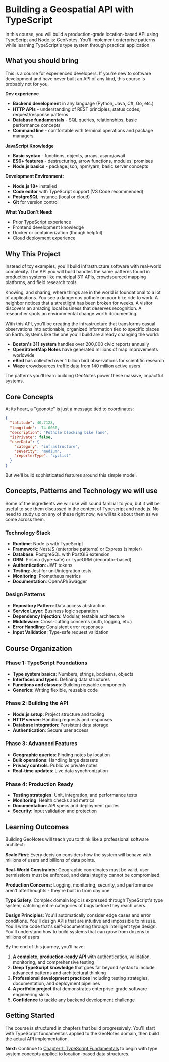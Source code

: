 # Building a Geospatial API with TypeScript

In this course, you will build a production-grade location-based API using TypeScript and Node.js: GeoNotes. You'll implement enterprise patterns while learning TypeScript's type system through practical application.

## What you should bring

This is a course for experienced developers. If you're new to software development and have never built an API of any kind, this course is probably not for you.

**Dev experience**
- **Backend development** in any language (Python, Java, C#, Go, etc.)
- **HTTP APIs** - understanding of REST principles, status codes, request/response patterns
- **Database fundamentals** - SQL queries, relationships, basic performance concepts
- **Command line** - comfortable with terminal operations and package managers

**JavaScript Knowledge**
- **Basic syntax** - functions, objects, arrays, async/await
- **ES6+ features** - destructuring, arrow functions, modules, promises
- **Node.js basics** - package.json, npm/yarn, basic server concepts

**Development Environment:**
- **Node.js 18+** installed
- **Code editor** with TypeScript support (VS Code recommended)
- **PostgreSQL** instance (local or cloud)
- **Git** for version control

**What You Don't Need:**
- Prior TypeScript experience
- Frontend development knowledge
- Docker or containerization (though helpful)
- Cloud deployment experience

## Why This Project

Instead of toy examples, you'll build infrastructure software with real-world complexity. The API you will build handles the same patterns found in production systems like municipal 311 APIs, crowdsourced mapping platforms, and field research tools.

Knowing, and sharing, where things are in the world is foundational to a lot of applications. You see a dangerous pothole on your bike ride to work. A neighbor notices that a streetlight has been broken for weeks. A visitor discovers an amazing local business that deserves recognition. A researcher spots an environmental change worth documenting.

With this API, you'll be creating the infrastructure that transforms casual observations into actionable, organized information tied to specific places on Earth. Systems like the one you'll build are already changing the world:

- **Boston's 311 system** handles over 200,000 civic reports annually
- **OpenStreetMap Notes** have generated millions of map improvements worldwide  
- **eBird** has collected over 1 billion bird observations for scientific research
- **Waze** crowdsources traffic data from 140 million active users

The patterns you'll learn building GeoNotes power these massive, impactful systems.

## Core Concepts

At its heart, a "geonote" is just a message tied to coordinates:

```json
{
  "latitude": 40.7128,
  "longitude": -74.0060,
  "description": "Pothole blocking bike lane",
  "isPrivate": false,
  "userData": {
    "category": "infrastructure",
    "severity": "medium",
    "reporterType": "cyclist"
  }
}
```

But we'll build sophisticated features around this simple model.

## Concepts, Patterns and Technology we will use

Some of the ingredients we will use will sound familiar to you, but it will be useful to see them discussed in the context of Typescript and node.js. No need to study up on any of these right now, we will talk about them as we come across them.

### Technology Stack
- **Runtime**: Node.js with TypeScript
- **Framework**: NestJS (enterprise patterns) or Express (simpler)
- **Database**: PostgreSQL with PostGIS extension
- **ORM**: Prisma (type-safe) or TypeORM (decorator-based)
- **Authentication**: JWT tokens
- **Testing**: Jest for unit/integration tests
- **Monitoring**: Prometheus metrics
- **Documentation**: OpenAPI/Swagger

### Design Patterns
- **Repository Pattern**: Data access abstraction
- **Service Layer**: Business logic separation  
- **Dependency Injection**: Modular, testable architecture
- **Middleware**: Cross-cutting concerns (auth, logging, etc.)
- **Error Handling**: Consistent error responses
- **Input Validation**: Type-safe request validation

## Course Organization

### Phase 1: TypeScript Foundations
- **Type system basics**: Numbers, strings, booleans, objects
- **Interfaces and types**: Defining data structures
- **Functions and classes**: Building reusable components
- **Generics**: Writing flexible, reusable code

### Phase 2: Building the API
- **Node.js setup**: Project structure and tooling
- **HTTP server**: Handling requests and responses
- **Database integration**: Persistent data storage
- **Authentication**: Secure user access

### Phase 3: Advanced Features
- **Geographic queries**: Finding notes by location
- **Bulk operations**: Handling large datasets
- **Privacy controls**: Public vs private notes
- **Real-time updates**: Live data synchronization

### Phase 4: Production Ready
- **Testing strategies**: Unit, integration, and performance tests
- **Monitoring**: Health checks and metrics
- **Documentation**: API specs and deployment guides
- **Security**: Input validation and protection

## Learning Outcomes

Building GeoNotes will teach you to think like a professional software architect:

**Scale First**: Every decision considers how the system will behave with millions of users and billions of data points.

**Real-World Constraints**: Geographic coordinates must be valid, user permissions must be enforced, and data integrity cannot be compromised.

**Production Concerns**: Logging, monitoring, security, and performance aren't afterthoughts - they're built in from day one.

**Type Safety**: Complex domain logic is expressed through TypeScript's type system, catching entire categories of bugs before they reach users.

**Design Principles**: You'll automatically consider edge cases and error conditions. You'll design APIs that are intuitive and impossible to misuse. You'll write code that's self-documenting through intelligent type design. You'll understand how to build systems that can grow from dozens to millions of users

By the end of this journey, you'll have:

1. **A complete, production-ready API** with authentication, validation, monitoring, and comprehensive testing
2. **Deep TypeScript knowledge** that goes far beyond syntax to include advanced patterns and architectural thinking
3. **Professional development practices** including testing strategies, documentation, and deployment pipelines
4. **A portfolio project** that demonstrates enterprise-grade software engineering skills
5. **Confidence** to tackle any backend development challenge

## Getting Started

The course is structured in chapters that build progressively. You'll start with TypeScript fundamentals applied to the GeoNotes domain, then build the actual API implementation.

**Next:** Continue to [Chapter 1: TypeScript Fundamentals](../01-typescript-fundamentals/lesson-1-fundamentals/typescript-basics.md) to begin with type system concepts applied to location-based data structures.